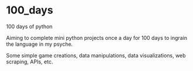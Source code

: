 # 100_days
100 days of python

Aiming to complete mini python projects once a day for 100 days to ingrain the language in my psyche. 

Some simple game creations, data manipulations, data visualizations, web scraping, APIs, etc.
